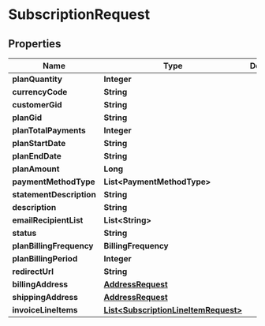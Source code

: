 

# SubscriptionRequest

## Properties

Name | Type | Description | Notes
------------ | ------------- | ------------- | -------------
**planQuantity** | **Integer** |  | 
**currencyCode** | **String** |  | 
**customerGid** | **String** |  | 
**planGid** | **String** |  | 
**planTotalPayments** | **Integer** |  | 
**planStartDate** | **String** |  | 
**planEndDate** | **String** |  |  [optional]
**planAmount** | **Long** |  | 
**paymentMethodType** | **List&lt;PaymentMethodType&gt;** |  |  [optional]
**statementDescription** | **String** |  |  [optional]
**description** | **String** |  |  [optional]
**emailRecipientList** | **List&lt;String&gt;** |  |  [optional]
**status** | **String** |  |  [optional]
**planBillingFrequency** | **BillingFrequency** |  | 
**planBillingPeriod** | **Integer** |  | 
**redirectUrl** | **String** |  |  [optional]
**billingAddress** | [**AddressRequest**](AddressRequest.md) |  |  [optional]
**shippingAddress** | [**AddressRequest**](AddressRequest.md) |  |  [optional]
**invoiceLineItems** | [**List&lt;SubscriptionLineItemRequest&gt;**](SubscriptionLineItemRequest.md) |  |  [optional]



